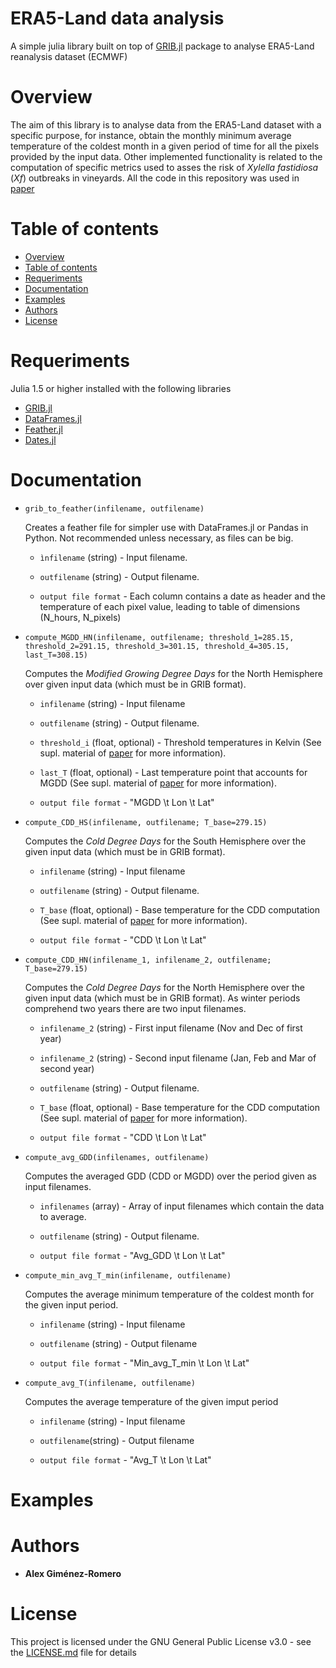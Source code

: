 # ERA5-Land data analysis
A simple julia library built on top of [GRIB.jl](https://github.com/weech/GRIB.jl) package to analyse ERA5-Land reanalysis dataset (ECMWF)

# Overview
The aim of this library is to analyse data from the ERA5-Land dataset with a specific purpose, for instance, obtain the monthly minimum average temperature of the coldest month in a given period of time for all the pixels provided by the input data. Other implemented functionality is related to the computation of specific metrics used to asses the risk of *Xylella fastidiosa* (*Xf*) outbreaks in vineyards. All the code in this repository was used in [paper](link)

Table of contents
=================

<!--ts-->
   * [Overview](#overview)
   * [Table of contents](#table-of-contents)
   * [Requeriments](#requeriments)
   * [Documentation](#documentation)
   * [Examples](#examples)
   * [Authors](#authors)
   * [License](#license)
<!--te-->

# Requeriments
Julia 1.5 or higher installed with the following libraries
- [GRIB.jl](https://github.com/weech/GRIB.jl)
- [DataFrames.jl](https://dataframes.juliadata.org/stable/)
- [Feather.jl](https://github.com/JuliaData/Feather.jl)
- [Dates.jl](https://docs.julialang.org/en/v1/stdlib/Dates/)

# Documentation
* `grib_to_feather(infilename, outfilename)` 

  Creates a feather file for simpler use with DataFrames.jl or Pandas in Python. Not recommended unless necessary, as files can be big.

  - `ìnfilename` (string) - Input filename.
  - `outfilename` (string) - Output filename.
  
  - `output file format` - Each column contains a date as header and the temperature of each pixel value, leading to table of dimensions (N_hours, N_pixels)
  
* `compute_MGDD_HN(infilename, outfilename; threshold_1=285.15, threshold_2=291.15, threshold_3=301.15, threshold_4=305.15, last_T=308.15)`

  Computes the *Modified Growing Degree Days* for the North Hemisphere over given input data (which must be in GRIB format).
  
  - `infilename` (string) - Input filename
  - `outfilename` (string) - Output filename.
  
  - `threshold_i` (float, optional) - Threshold temperatures in Kelvin (See supl. material of [paper](link) for more information).
  - `last_T` (float, optional) - Last temperature point that accounts for MGDD (See supl. material of [paper](link) for more information).
  
  - `output file format` - "MGDD \t Lon \t Lat"
  
* `compute_CDD_HS(infilename, outfilename; T_base=279.15)`

  Computes the *Cold Degree Days* for the South Hemisphere over the given input data (which must be in GRIB format).
  
  - `infilename` (string) - Input filename
  - `outfilename` (string) - Output filename.
  
  - `T_base` (float, optional) - Base temperature for the CDD computation (See supl. material of [paper](link) for more information).
  
  - `output file format` - "CDD \t Lon \t Lat"
  
* `compute_CDD_HN(infilename_1, infilename_2, outfilename; T_base=279.15)`
  
  Computes the *Cold Degree Days* for the North Hemisphere over the given input data (which must be in GRIB format). As winter periods comprehend two years there are two input filenames.
  
  - `infilename_2` (string) - First input filename (Nov and Dec of first year)
  - `infilename_2` (string) - Second input filename (Jan, Feb and Mar of second year)
  - `outfilename` (string) - Output filename.
  
  - `T_base` (float, optional) - Base temperature for the CDD computation (See supl. material of [paper](link) for more information).
  
  - `output file format` - "CDD \t Lon \t Lat"
  
* `compute_avg_GDD(infilenames, outfilename)`
  
  Computes the averaged GDD (CDD or MGDD) over the period given as input filenames.
  
  - `infilenames` (array) - Array of input filenames which contain the data to average.
  - `outfilename` (string) - Output filename.
  
  - `output file format` - "Avg_GDD \t Lon \t Lat"
  
* `compute_min_avg_T_min(infilename, outfilename)`

  Computes the average minimum temperature of the coldest month for the given input period.
   
   - `infilename` (string) - Input filename
   - `outfilename` (string) - Output filename
   
   - `output file format` - "Min_avg_T_min \t Lon \t Lat"
   
* `compute_avg_T(infilename, outfilename)`

  Computes the average temperature of the given imput period
  
  - `infilename` (string) - Input filename
  - `outfilename`(string) - Output filename
  
  - `output file format` - "Avg_T \t Lon \t Lat"
  
# Examples

# Authors
* **Alex Giménez-Romero**

# License
This project is licensed under the GNU General Public License v3.0 - see the [LICENSE.md](https://github.com/agimenezromero/ERA5-Land-data-analysis/blob/main/LICENSE) file for details

